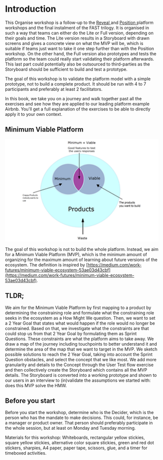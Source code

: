 # Introduction

This Organise workshop is a follow-up to the [Reveal ](https://reveal.futuring-architectures.com/)and [Position ](https://position.futuring-architectures.com/)platform workshops and the final instalment of the FAST trilogy. It is organised in such a way that teams can either do the Lite or Full version, depending on their goals and time. The Lite version results in a Storyboard with drawn screens and gives a concrete view on what the MVP will be, which is suitable if teams just want to take it one step further than with the Position workshop. On the other hand, the Full version also prototypes and tests the platform so the team could really start validating their platform afterwards. This last part could potentially also be outsourced to third-parties as the Storyboard should be sufficient to build and test a prototype. 

The goal of this workshop is to validate the platform model with a simple prototype, not to build a complete product. It should be run with 4 to 7 participants and preferably at least 2 facilitators.

In this book, we take you on a journey and walk together past all the exercises and see how they are applied to our leading platform example Airbnb. You'll get a full explanation of the exercises to be able to directly apply it to your own context.

## Minimum Viable Platform

![](../.gitbook/assets/image%20%289%29.png)

The goal of this workshop is not to build the whole platform. Instead, we aim for a Minimum Viable Platform \(MVP\), which is the minimum amount of organizing for the maximum amount of learning about future versions of the ecosystem. The definition is inspired by [https://medium.com/work-futures/minimum-viable-ecosystem-53ae03d43cbf](https://medium.com/work-futures/minimum-viable-ecosystem-53ae03d43cbf).

## TLDR;

We aim for the Minimum Viable Platform by first mapping to a product by determining the constraining role and formulate what the constraining role seeks in the ecosystem as a How Might We question. Then, we want to set a 2 Year Goal that states what would happen if the role would no longer be constrained. Based on that, we investigate what the constraints are that could stop us from that 2 Year Goal by formulating them as Sprint Questions. These constraints are what the platform aims to take away. We draw a map of the journey including touchpoints to better understand it and determine the area of the map that we want to target in the MVP. We sketch possible solutions to reach the 2 Year Goal, taking into account the Sprint Question obstacles, and select the concept that we like most. We add more granularity and details to the Concept through the User Test flow exercise and then collectively create the Storyboard which contains all the MVP details. The Storyboard is converted into a working prototype and shown to our users in an interview to \(in\)validate the assumptions we started with: does this MVP solve the HMW.

## Before you start

Before you start the workshop, determine who is the Decider,  which is the person who has the mandate to make decisions. This could, for instance, be a manager or product owner. That person should preferably participate in the whole session, but at least on Monday and Tuesday morning. 

Materials for this workshop: Whiteboards, rectangular yellow stickies, square yellow stickies, alternative color square stickies, green and red dot stickers, sharpies, A4 paper, paper tape, scissors, glue, and a timer for timeboxed activities.

## 

